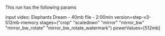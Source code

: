 This run has the following params

input video: Elephants Dream - 40mb file - 2:00min
version=step-v3-512mb-memory
stages=("crop" "scaledown" "mirror" "mirror_bw" "mirror_bw_rotate" "mirror_bw_rotate_watermark")
powerValues=[512mb]
